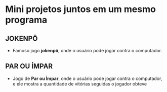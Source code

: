 # Mini projetos juntos em um mesmo programa
## JOKENPÔ
* Famoso jogo **jokenpô**, onde o usuário pode jogar contra o computador.
## PAR OU ÍMPAR
* Jogo de **Par ou Ìmpar**, onde o usuário pode jogar contra o computador, e ele mostra a quantidade de vitórias seguidas o jogador obteve
